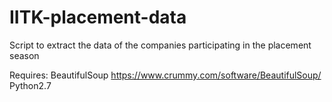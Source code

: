 # IITK-placement-data
Script to extract the data of the companies participating in the placement season

Requires:
BeautifulSoup https://www.crummy.com/software/BeautifulSoup/
Python2.7
